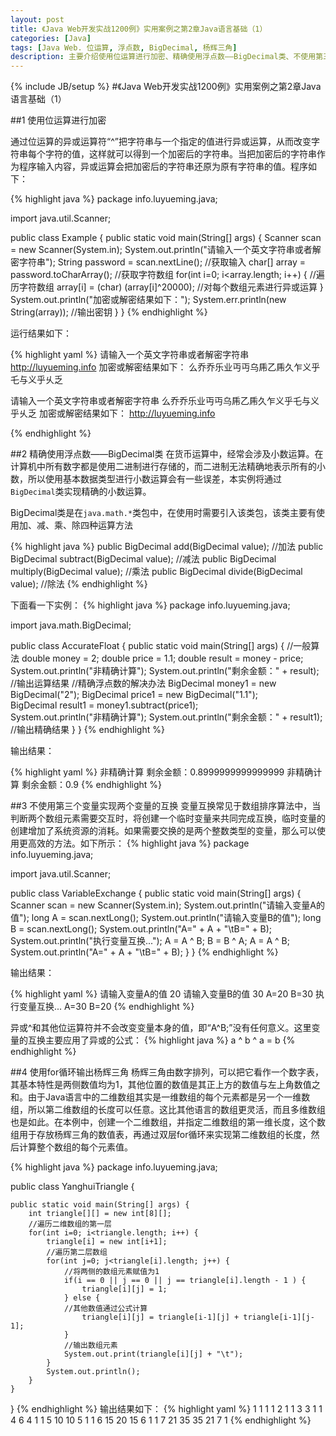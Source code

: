 ```yaml
---
layout: post
title: 《Java Web开发实战1200例》实用案例之第2章Java语言基础（1）
categories: [Java]
tags: [Java Web. 位运算, 浮点数, BigDecimal, 杨辉三角]
description: 主要介绍使用位运算进行加密、精确使用浮点数——BigDecimal类、不使用第三个变量实现两个整型变量的互换、以及使用for循环输出杨辉三角四种案例，其中精确使用浮点数在银行使用的系统中是非常重要的，必须学会使用BigDecimal类中的四种基本方法
---
```

{% include JB/setup %}
#《Java Web开发实战1200例》实用案例之第2章Java语言基础（1）

##1 使用位运算进行加密

通过位运算的异或运算符“^”把字符串与一个指定的值进行异或运算，从而改变字符串每个字符的值，这样就可以得到一个加密后的字符串。当把加密后的字符串作为程序输入内容，异或运算会把加密后的字符串还原为原有字符串的值。程序如下：

{% highlight java %}
package info.luyueming.java;

import java.util.Scanner;

public class Example {
	public static void main(String[] args) {
		Scanner scan = new Scanner(System.in);
		System.out.println("请输入一个英文字符串或者解密字符串");
		String password = scan.nextLine();		//获取输入
		char[] array = password.toCharArray();	//获取字符数组
		for(int i=0; i<array.length; i++) {		//遍历字符数组
			array[i] = (char) (array[i]^20000);	//对每个数组元素进行异或运算
		}
		System.out.println("加密或解密结果如下：");
		System.err.println(new String(array));	//输出密钥
	}
}
{% endhighlight %}

运行结果如下：

{% highlight yaml %}
请输入一个英文字符串或者解密字符串
http://luyueming.info
加密或解密结果如下：
么乔乔乐业丏丏乌乕乙乕久乍义乎乇与义乎乆乏

请输入一个英文字符串或者解密字符串
么乔乔乐业丏丏乌乕乙乕久乍义乎乇与义乎乆乏
加密或解密结果如下：
http://luyueming.info

{% endhighlight %}

##2 精确使用浮点数——BigDecimal类
在货币运算中，经常会涉及小数运算。在计算机中所有数字都是使用二进制进行存储的，而二进制无法精确地表示所有的小数，所以使用基本数据类型进行小数运算会有一些误差，本实例将通过<code class="cd">BigDecimal</code>类实现精确的小数运算。

BigDecimal类是在<code class="cd">java.math.*</code>类包中，在使用时需要引入该类包，该类主要有使用加、减、乘、除四种运算方法

{% highlight java %}
public BigDecimal add(BigDecimal value);                        //加法
public BigDecimal subtract(BigDecimal value);                   //减法 
public BigDecimal multiply(BigDecimal value);                   //乘法
public BigDecimal divide(BigDecimal value);                     //除法
{% endhighlight %}

下面看一下实例：
{% highlight java %}
package info.luyueming.java;

import java.math.BigDecimal;

public class AccurateFloat {
	public static void main(String[] args) {
		//一般算法
		double money = 2;
		double price = 1.1;
		double result = money - price;
		System.out.println("非精确计算");
		System.out.println("剩余金额：" + result);	//输出运算结果
		//精确浮点数的解决办法
		BigDecimal money1 = new BigDecimal("2");
		BigDecimal price1 = new BigDecimal("1.1");	
		BigDecimal result1 = money1.subtract(price1);	
		System.out.println("非精确计算");
		System.out.println("剩余金额：" + result1);	//输出精确结果
	}
}
{% endhighlight %}

输出结果：

{% highlight yaml %}
非精确计算
剩余金额：0.8999999999999999
非精确计算
剩余金额：0.9
{% endhighlight %}

##3 不使用第三个变量实现两个变量的互换
变量互换常见于数组排序算法中，当判断两个数组元素需要交互时，将创建一个临时变量来共同完成互换，临时变量的创建增加了系统资源的消耗。如果需要交换的是两个整数类型的变量，那么可以使用更高效的方法。如下所示：
{% highlight java %}
package info.luyueming.java;

import java.util.Scanner;

public class VariableExchange {
	public static void main(String[] args) {
		Scanner scan = new Scanner(System.in);
		System.out.println("请输入变量A的值");
		long A = scan.nextLong();
		System.out.println("请输入变量B的值");
		long B = scan.nextLong();
		System.out.println("A=" + A + "\tB=" + B);
		System.out.println("执行变量互换...");
		A = A ^ B;
		B = B ^ A;
		A = A ^ B;
		System.out.println("A=" + A + "\tB=" + B);
	}
}
{% endhighlight %}

输出结果：

{% highlight yaml %}
请输入变量A的值
20
请输入变量B的值
30
A=20    B=30
执行变量互换...
A=30    B=20
{% endhighlight %}

异或^和其他位运算符并不会改变变量本身的值，即“A\^B;”没有任何意义。这里变量的互换主要应用了异或的公式：
{% highlight java %}
a ^ b ^ a = b
{% endhighlight %}

##4 使用for循环输出杨辉三角
杨辉三角由数字排列，可以把它看作一个数字表，其基本特性是两侧数值均为1，其他位置的数值是其正上方的数值与左上角数值之和。由于Java语言中的二维数组其实是一维数组的每个元素都是另一个一维数组，所以第二维数组的长度可以任意。这比其他语言的数组更灵活，而且多维数组也是如此。在本例中，创建一个二维数组，并指定二维数组的第一维长度，这个数组用于存放杨辉三角的数值表，再通过双层for循环来实现第二维数组的长度，然后计算整个数组的每个元素值。

{% highlight java %}
package info.luyueming.java;

public class YanghuiTriangle {

	public static void main(String[] args) {
		int triangle[][] = new int[8][];
		//遍历二维数组的第一层
		for(int i=0; i<triangle.length; i++) {
			triangle[i] = new int[i+1];
			//遍历第二层数组
			for(int j=0; j<triangle[i].length; j++) {
				//将两侧的数组元素赋值为1
				if(i == 0 || j == 0 || j == triangle[i].length - 1 ) {
					triangle[i][j] = 1;
				} else {
				//其他数值通过公式计算
					triangle[i][j] = triangle[i-1][j] + triangle[i-1][j-1];
				}
				//输出数组元素
				System.out.print(triangle[i][j] + "\t");
			}
			System.out.println();
		}
	}

}
{% endhighlight %}
输出结果如下：
{% highlight yaml %}
1
1    1
1    2    1
1    3    3    1
1    4    6    4    1
1    5    10   10   5    1
1    6    15   20   15   6    1
1    7    21   35   35   21   7    1
{% endhighlight %}